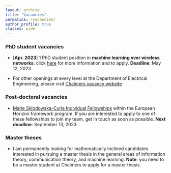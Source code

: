 ```yaml
---
layout: archive
title: "Vacancies"
permalink: /vacancies/
author_profile: true
classes: wide
---
```


### PhD student vacancies

<!-- - [**Dec. 2022**] 1 PhD student position in **goal-oriented semantic communication**: click [here](https://www.chalmers.se/en/about-chalmers/work-with-us/vacancies/?rmpage=job&rmjob=11269&rmlang=UK) for more information and to apply. **Deadline**: February 19, 2023; Indicative starting date: Fall 2023. -->
<!-- - [**Jan. 2020**] PhD student position available: ``[generalization bounds for deep neural network: design and insights](https://www.chalmers.se/en/about-chalmers/Working-at-Chalmers/Vacancies/Pages/default.aspx?rmpage=job&rmjob=8281)''. Deadline: **Mar. 6, 2020**. Note: this is part of a broad recruitment at Chalmers in the field of mathematics for artificial intelligence. A total of six PhD students will be recruited. -->

<!-- - [**Sep. 2022**] PhD student position in **[information-theoretic generalization bounds]({% post_url 2022-06-13-wasp %})**: contact me per email if you are interested (attach cv, grades, and motivation letter) --> 

- [**Apr. 2023**] 1 PhD student position in **machine learning over wireless networks**: click [here](https://www.chalmers.se/en/about-chalmers/work-with-us/vacancies/?rmpage=job&rmjob=11704&rmlang=UK) for more information and to apply. **Deadline**: May 12, 2023 
<!-- click [here](https://www.chalmers.se/en/about-chalmers/Working-at-Chalmers/Vacancies/Pages/default.aspx?rmpage=job&rmjob=10910&rmlang=UK) for more information and to apply. **Deadline**: October 31 -->
- For other openings at every level at the Department of Electrical Engineering, please visit [Chalmers vacancy website](https://www.chalmers.se/en/about-chalmers/work-with-us/vacancies/)

### Post-doctoral vacancies

<!-- - [**Jan. 2020**] I am looking for a postdoctoral researcher interested in working on the following project: ``[resilient and secure delay-critical edge computing](https://www.chalmers.se/en/about-chalmers/Working-at-Chalmers/Vacancies/Pages/default.aspx?rmpage=job&rmjob=8237&rmlang=UK)''. Deadline (extended): **Feb. 29, 2020** -->

<!-- - [**Nov. 2018**] I have two postdoctoral vacancies in the field of [secure and private machine-type communications](http://www.chalmers.se/en/about-chalmers/Working-at-Chalmers/Vacancies/Pages/default.aspx?rmpage=job&rmjob=6928) and [information-theoretic methods for deep learning](http://www.chalmers.se/en/about-chalmers/Working-at-Chalmers/Vacancies/Pages/default.aspx?rmpage=job&rmjob=6918)); deadline for applications: **January 5, 2019**. -->

- [Marie Skłodowska-Curie Individual Fellowships](https://marie-sklodowska-curie-actions.ec.europa.eu/news/opening-of-postdoctoral-fellowships-2023-call) within the European Horizon framework program. If you are interested to apply to one of these fellowships to join my team, get in touch as soon as possible. **Next deadline**: September 13, 2023.

### Master theses

- I am permanently looking for mathematically inclined candidates interested in pursuing a master thesis in the general areas of information theory, communication theory, and machine learning. **Note**: you need to be a master student at Chalmers to apply for a master thesis.
